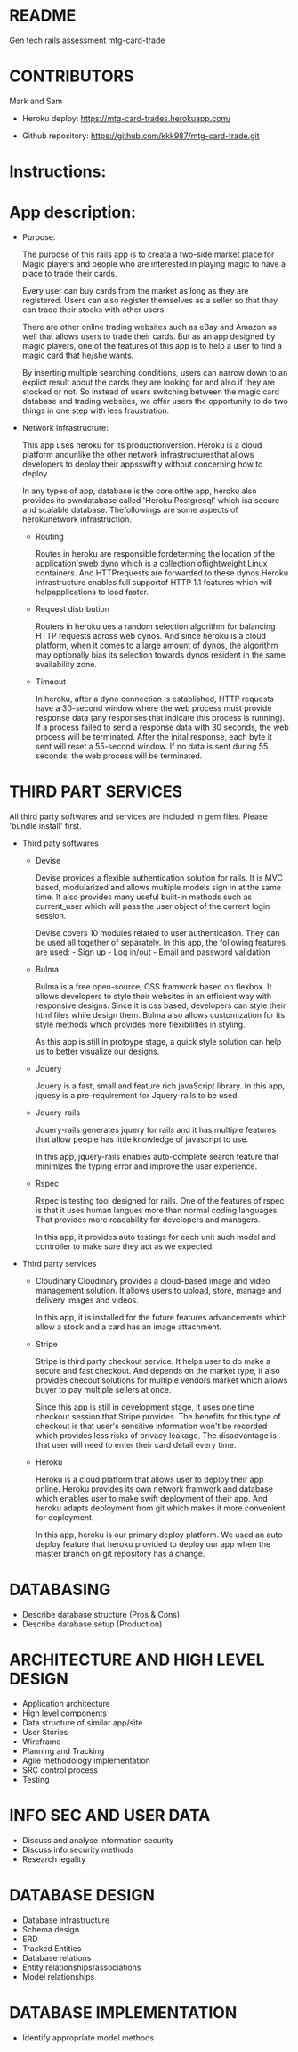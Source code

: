 # README
Gen tech rails assessment
mtg-card-trade

# CONTRIBUTORS
Mark and Sam

* Heroku deploy:
https://mtg-card-trades.herokuapp.com/

* Github repository:
https://github.com/kkk987/mtg-card-trade.git


# Instructions:



# App description:
  * Purpose:

    The purpose of this rails app is to creata a two-side market place for Magic players and people who are interested in playing magic to have a place to trade their cards. 
    
    Every user can buy cards from the market as long as they are registered. Users can also register themselves as a seller so that they can trade their stocks with other users.

    There are other online trading websites such as eBay and Amazon as well that allows users to trade their cards. But as an app designed by magic players, one of the features of this app is to help a user to find a magic card that he/she wants. 
    
    By inserting multiple searching conditions, users can narrow down to an explict result about the cards they are looking for and also if they are stocked or not. So instead of users switching between the magic card database and trading websites, we offer users the opportunity to do two things in one step with less fraustration.

  * Network Infrastructure:

    This app uses heroku for its productionversion. Heroku is a cloud platform andunlike the other network infrastructuresthat allows developers to deploy their appsswiftly without concerning how to deploy.

    In any types of app, database is the core ofthe app, heroku also provides its owndatabase called 'Heroku Postgresql' which isa secure and scalable database. Thefollowings are some aspects of herokunetwork infrastruction.

    * Routing
      
      Routes in heroku are responsible fordeterming   the location of the application'sweb dyno   which is a collection oflightweight Linux   containers. And HTTPrequests are forwarded to   these dynos.Heroku infrastructure enables full  supportof HTTP 1.1 features which will   helpapplications to load faster.

    * Request distribution
      
      Routers in heroku ues a random selection algorithm for balancing HTTP requests across web dynos. And since heroku is a cloud platform, when it comes to a large amount of dynos, the algorithm may optionally bias its selection towards dynos resident in the same availability zone.

    * Timeout
      
      In heroku, after a dyno connection is established, HTTP requests have a 30-second window where the web process must provide response data (any responses that indicate this process is running). If a process failed to send a response data with 30 seconds, the web process will be terminated.
      After the inital response, each byte it sent will reset a 55-second window. If no data is sent during 55 seconds, the web process will be terminated. 


# THIRD PART SERVICES

  All third party softwares and services are included in gem files. Please 'bundle install' first.

  * Third paty softwares
    
    * Devise

      Devise provides a flexible authentication solution for rails. It is MVC based, modularized and allows multiple models sign in at the same time. It also provides many useful built-in methods such as current_user which will pass the user object of the current login session.

      Devise covers 10 modules related to user authentication. They can be used all together of separately. In this app, the following features are used:
          - Sign up
          - Log in/out
          - Email and password validation

    * Bulma

      Bulma is a free open-source, CSS framwork based on flexbox. It allows developers to style their websites in an efficient way with responsive designs. Since it is css based, developers can style their html files while design them. Bulma also allows customization for its style methods which provides more flexibilities in styling.
      
      As this app is still in protoype stage, a quick style solution can help us to better visualize our designs.

    * Jquery

      Jquery is a fast, small and feature rich javaScript library. In this app, jquesy is a pre-requirement for Jquery-rails to be used.
    
    * Jquery-rails

      Jquery-rails generates jquery for rails and it has multiple features that allow people has little knowledge of javascript to use. 
      
      In this app, jquery-rails enables auto-complete search feature that minimizes the typing error and improve the user experience.

    * Rspec

      Rspec is testing tool designed for rails. One of the features of rspec is that it uses human langues more than normal coding languages. That provides more readability for developers and managers.
      
      In this app, it provides auto testings for each unit such model and controller to make sure they act as we expected. 

  * Third party services

    * Cloudinary
      Cloudinary provides a cloud-based image and video management solution. It allows users to upload, store, manage and delivery images and videos.
      
      In this app, it is installed for the future features advancements which allow a stock and a card has an image attachment.

    * Stripe

      Stripe is third party checkout service. It helps user to do make a secure and fast checkout. And depends on the market type, it also provides checout solutions for multiple vendors market which allows buyer to pay multiple sellers at once. 

      Since this app is still in development stage, it uses one time checkout session that Stripe provides. The benefits for this type of checkout is that user's sensitive information won't be recorded which provides less risks of privacy leakage. The disadvantage is that user will need to enter their card detail every time.

    * Heroku

      Heroku is a cloud platform that allows user to deploy their app online. Heroku provides its own network framwork and database which enables user to make swift deployment of their app. And heroku adapts deployment from git which makes it more convenient for deployment.

      In this app, heroku is our primary deploy platform. We used an auto deploy feature that heroku provided to deploy our app when the master branch on git repository has a change.

# DATABASING
  * Describe database structure (Pros & Cons)
  * Describe database setup (Production)

# ARCHITECTURE AND HIGH LEVEL DESIGN
  * Application architecture
  * High level components
  * Data structure of similar app/site
  * User Stories
  * Wireframe
  * Planning and Tracking
  * Agile methodology implementation
  * SRC control process
  * Testing

# INFO SEC AND USER DATA
  * Discuss and analyse information security
  * Discuss info security methods
  * Research legality

# DATABASE DESIGN
  * Database infrastructure
  * Schema design
  * ERD
  * Tracked Entities
  * Database relations
  * Entity relationships/associations
  * Model relationships

# DATABASE IMPLEMENTATION
  * Identify appropriate model methods
